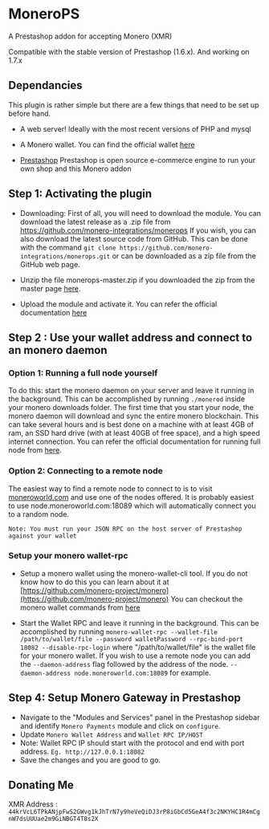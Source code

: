 # MoneroPS
A Prestashop addon  for accepting Monero (XMR)

Compatible with the stable version of Prestashop (1.6.x). And working on 1.7.x

## Dependancies
This plugin is rather simple but there are a few things that need to be set up before hand.

* A web server! Ideally with the most recent versions of PHP and mysql

* A Monero wallet. You can find the official wallet [here](https://getmonero.org/downloads/)

* [Prestashop](https://prestashop.com)
Prestashop is open source e-commerce engine to run your own shop and this Monero addon

## Step 1: Activating the plugin
* Downloading: First of all, you will need to download the module. You can download the latest release as a .zip file from https://github.com/monero-integrations/monerops If you wish, you can also download the latest source code from GitHub. This can be done with the command `git clone https://github.com/monero-integrations/monerops.git` or can be downloaded as a zip file from the GitHub web page.

* Unzip the file monerops-master.zip if you downloaded the zip from the master page [here](https://github.com/monero-integrations/monerops).

* Upload the module and activate it. You can refer the official documentation [here](https://addons.prestashop.com/en/content/21-how-to)

## Step 2 : Use your wallet address and connect to an monero daemon

### Option 1: Running a full node yourself

To do this: start the monero daemon on your server and leave it running in the background. This can be accomplished by running `./monerod` inside your monero downloads folder. The first time that you start your node, the monero daemon will download and sync the entire monero blockchain. This can take several hours and is best done on a machine with at least 4GB of ram, an SSD hard drive (with at least 40GB of free space), and a high speed internet connection.
You can refer the official documentation for running full node from [here](https://github.com/monero-project/monero).

### Option 2: Connecting to a remote node
The easiest way to find a remote node to connect to is to visit [moneroworld.com](https://moneroworld.com/#nodes) and use one of the nodes offered. It is probably easiest to use node.moneroworld.com:18089 which will automatically connect you to a random node.

`Note: You must run your JSON RPC on the host server of Prestashop against your wallet`

### Setup your  monero wallet-rpc

* Setup a monero wallet using the monero-wallet-cli tool. If you do not know how to do this you can learn about it at [https://github.com/monero-project/monero](https://github.com/monero-project/monero)
You can checkout the monero wallet commands from [here](https://github.com/monero-project/monero/wiki/monero-wallet-cli-commands)


* Start the Wallet RPC and leave it running in the background. This can be accomplished by running `monero-wallet-rpc --wallet-file /path/to/wallet/file --password walletPassword --rpc-bind-port 18082 --disable-rpc-login` where "/path/to/wallet/file" is the wallet file for your monero wallet. If you wish to use a remote node you can add the `--daemon-address` flag followed by the address of the node. `--daemon-address node.moneroworld.com:18089` for example.

## Step 4: Setup Monero Gateway in Prestashop
* Navigate to the "Modules and Services" panel in the Prestashop sidebar and identify `Monero Payments` module and click on `configure`.
* Update `Monero Wallet Address` and `Wallet RPC IP/HOST`
* Note: Wallet RPC IP should start with the protocol and end with port address. `Eg. http://127.0.0.1:18082`
* Save the changes and you are good to go.


## Donating Me
XMR Address : `44krVcL6TPkANjpFwS2GWvg1kJhTrN7y9heVeQiDJ3rP8iGbCd5GeA4f3c2NKYHC1R4mCgnW7dsUUUae2m9GiNBGT4T8s2X`
